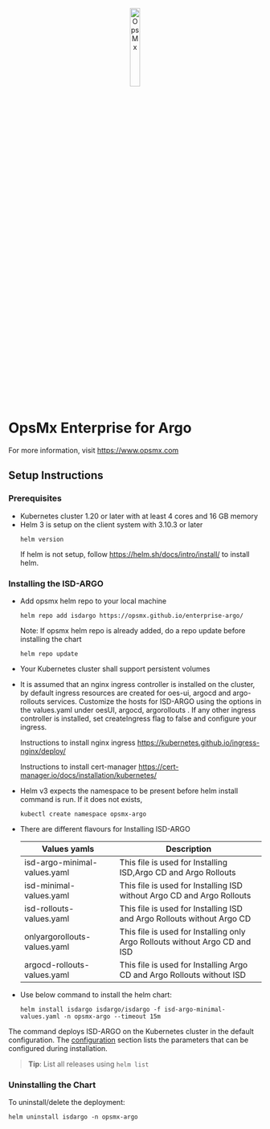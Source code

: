 <p align="center">
	<img src="https://github.com/OpsMx/enterprise-argo/blob/main/img/opsmx.png" width="20%" align="center" alt="OpsMx">
</p>

# OpsMx Enterprise for Argo

For more information, visit https://www.opsmx.com

## Setup Instructions

### Prerequisites

- Kubernetes cluster 1.20 or later with at least 4 cores and 16 GB memory
- Helm 3 is setup on the client system with 3.10.3 or later
  ```console
  helm version
  ```
  If helm is not setup, follow <https://helm.sh/docs/intro/install/> to install helm.

### Installing the ISD-ARGO

- Add opsmx helm repo to your local machine

   ```console
   helm repo add isdargo https://opsmx.github.io/enterprise-argo/
   ```

  Note: If opsmx helm repo is already added, do a repo update before installing the chart

   ```console
   helm repo update
   ```

- Your Kubernetes cluster shall support persistent volumes

- It is assumed that an nginx ingress controller is installed on the cluster, by default ingress resources are created for oes-ui, argocd and argo-rollouts services. Customize the hosts for ISD-ARGO using the options in the values.yaml under oesUI, argocd, argorollouts . If any other ingress controller is installed, set createIngress flag to false and configure your ingress.

  Instructions to install nginx ingress
  https://kubernetes.github.io/ingress-nginx/deploy/

  Instructions to install cert-manager
  https://cert-manager.io/docs/installation/kubernetes/

- Helm v3 expects the namespace to be present before helm install command is run. If it does not exists,

  ```console
  kubectl create namespace opsmx-argo
  ```
- There are different flavours for Installing ISD-ARGO

    Values yamls    | Description 
  --------------| ----------- 
  isd-argo-minimal-values.yaml | This file is used for Installing ISD,Argo CD and Argo Rollouts 
  isd-minimal-values.yaml | This file is used for Installing ISD without Argo CD and Argo Rollouts 
  isd-rollouts-values.yaml | This file is used for Installing ISD and Argo Rollouts without Argo CD
  onlyargorollouts-values.yaml | This file is used for Installing only Argo Rollouts without Argo CD and ISD
  argocd-rollouts-values.yaml | This file is used for Installing Argo CD and Argo Rollouts without ISD
 
- Use below command to install the helm chart:

  ```console
  helm install isdargo isdargo/isdargo -f isd-argo-minimal-values.yaml -n opsmx-argo --timeout 15m
  ```

The command deploys ISD-ARGO on the Kubernetes cluster in the default configuration. The [configuration](#configuration) section lists the parameters that can be configured during installation.

> **Tip**: List all releases using `helm list`

### Uninstalling the Chart

To uninstall/delete the deployment:

  ```console
  helm uninstall isdargo -n opsmx-argo
  ```
